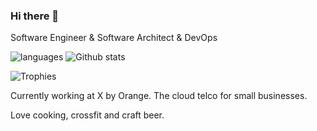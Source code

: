 ### Hi there 👋

Software Engineer & Software Architect & DevOps

![languages](https://github-readme-stats.vercel.app/api/top-langs/?username=ervitis&langs_count=8&layout=compact) ![Github stats](https://github-readme-stats.vercel.app/api?username=ervitis)

![Trophies](https://github-profile-trophy.vercel.app/?username=ervitis)

Currently working at X by Orange. The cloud telco for small businesses.

Love cooking, crossfit and craft beer.
